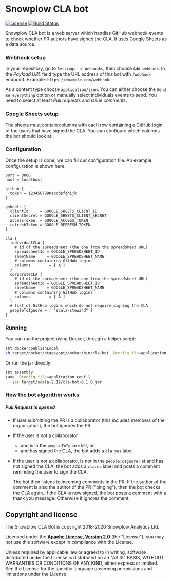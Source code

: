 # Snowplow CLA bot

[![License][license-image]][license]
[![Build Status](https://travis-ci.org/snowplow-incubator/cla-bot.svg?branch=master)](https://travis-ci.org/snowplow-incubator/cla-bot)

Snowplow CLA bot is a web server which handles GitHub webhook events to check whether
PR authors have signed the CLA. It uses Google Sheets as a data source.

### Webhook setup

In your repository, go to `Settings -> Webhooks`, then choose `Add webhook`.
In the *Payload URL* field type the URL address of this bot with `/webhook` endpoint.
Example: `https://example.com/webhook`.

As a content type choose `application/json`. You can either choose the
`Send me everything` option or manually select individuals events to send. You need to
select at least *Pull requests* and *Issue comments*.

### Google Sheets setup

The sheets must contain columns with each row containing a GitHub login of the users
that have signed the CLA. You can configure which columns the bot should look at.

### Configuration

Once the setup is done, we can fill our configuration file.
An example configuration is shown here:

```
port = 8080
host = localhost

github {
  token = 1234567890abcdefghijk
}

gsheets {
  clientId     = GOOGLE_SHEETS_CLIENT_ID
  clientSecret = GOOGLE_SHEETS_CLIENT_SECRET
  accessToken  = GOOGLE_ACCESS_TOKEN
  refreshToken = GOOGLE_REFRESH_TOKEN
}

cla {
  individualCLA {
    # id of the spreadsheet (the one from the spreadsheet URL)
    spreadsheetId = GOOGLE_SPREADSHEET_ID
    sheetName     = GOOGLE_SPREADSHEET_NAME
    # columns containing GitHub logins
    columns        = [ A ]
  }
  corporateCLA {
    # id of the spreadsheet (the one from the spreadsheet URL)
    spreadsheetId = GOOGLE_SPREADSHEET_ID
    sheetName     = GOOGLE_SPREADSHEET_NAME
    # columns containing GitHub logins
    columns        = [ A ]
  }
  # list of GitHub logins which do not require signing the CLA
  peopleToIgnore = [ "scala-steward" ]
}
```

### Running

You can run the project using Docker, through a helper script:
```bash
sbt docker:publishLocal
sh target/docker/stage/opt/docker/bin/cla-bot -Dconfig.fle=application.conf
```

Or run the jar directly:

```bash
sbt assembly
java -Dconfig.file=application.conf \
  -jar target/scala-2.12/cla-bot-0.1.0.jar
```

### How the bot algorithm works

##### Pull Request is opened
- If user submitting the PR is a collaborator (this includes members of the organization),
  the bot ignores the PR.

- If the user is not a collaborator
  - and is in the `peopleToIgnore` list, or
  - and has signed the CLA, the bot adds a `cla:yes` label

- If the user is not a collaborator, is not in the `peopleToIgnore` list and has not signed
  the CLA, the bot adds a `cla:no` label and posts a comment reminding the user to sign the CLA.

  The bot then listens to incoming comments in the PR. If the author of the
  comment is also the author of the PR ("pinging"), then the bot checks the
  CLA again. If the CLA is now signed, the bot posts a comment with a thank you message.
  Otherwise it ignores the comment.

## Copyright and license

The Snowplow CLA Bot is copyright 2018-2020 Snowplow Analytics Ltd.

Licensed under the **[Apache License, Version 2.0][license]** (the "License");
you may not use this software except in compliance with the License.

Unless required by applicable law or agreed to in writing, software
distributed under the License is distributed on an "AS IS" BASIS,
WITHOUT WARRANTIES OR CONDITIONS OF ANY KIND, either express or implied.
See the License for the specific language governing permissions and
limitations under the License.

[license-image]: http://img.shields.io/badge/license-Apache--2-blue.svg?style=flat
[license]: http://www.apache.org/licenses/LICENSE-2.0

[webhooks]: https://developer.github.com/webhooks/
[log4j]: https://docs.oracle.com/cd/E29578_01/webhelp/cas_webcrawler/src/cwcg_config_log4j_file.html
